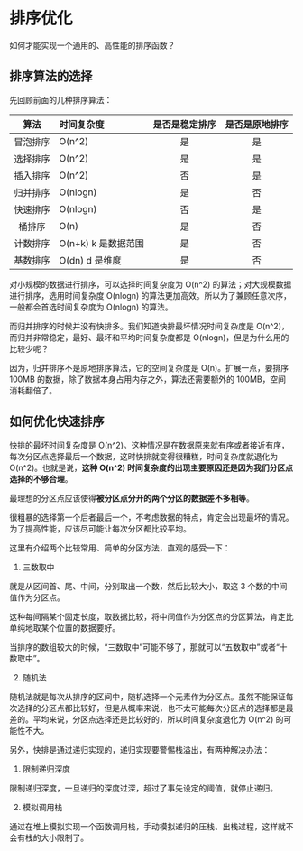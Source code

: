 # 排序优化

如何才能实现一个通用的、高性能的排序函数？

## 排序算法的选择

先回顾前面的几种排序算法：

| 算法 | 时间复杂度 | 是否是稳定排序 | 是否是原地排序 |
|:----:|:---------|:-------------:|:------------:|
| 冒泡排序 | O(n^2) | 是 | 是 |
| 选择排序 | O(n^2) | 是 | 是 |
| 插入排序 | O(n^2) | 否 | 是 |
| 归并排序 | O(nlogn) | 是 | 否 |
| 快速排序 | O(nlogn) | 否 | 是 |
| 桶排序 | O(n) | 是 | 否 |
| 计数排序 | O(n+k) k 是数据范围 | 是 | 否 |
| 基数排序 | O(dn) d 是维度 | 是 | 否 |

对小规模的数据进行排序，可以选择时间复杂度为 O(n^2) 的算法；对大规模数据进行排序，选用时间复杂度 O(nlogn) 的算法更加高效。所以为了兼顾任意次序，一般都会首选时间复杂度为 O(nlogn) 的算法。

而归并排序的时候并没有快排多。我们知道快排最坏情况时间复杂度是 O(n^2)，而归并非常稳定，最好、最坏和平均时间复杂度都是 O(nlogn)，但是为什么用的比较少呢？

因为，归并排序不是原地排序算法，它的空间复杂度是 O(n)。扩展一点，要排序 100MB 的数据，除了数据本身占用内存之外，算法还需要额外的 100MB，空间消耗翻倍了。

## 如何优化快速排序

快排的最坏时间复杂度是 O(n^2)。这种情况是在数据原来就有序或者接近有序，每次分区点选择最后一个数据，这时快排就变得很糟糕，时间复杂度就退化为 O(n^2)。也就是说，**这种 O(n^2) 时间复杂度的出现主要原因还是因为我们分区点选择的不够合理**。

最理想的分区点应该使得**被分区点分开的两个分区的数据差不多相等**。

很粗暴的选择第一个后者最后一个，不考虑数据的特点，肯定会出现最坏的情况。为了提高性能，应该尽可能让每次分区都比较平均。

这里有介绍两个比较常用、简单的分区方法，直观的感受一下：

1. 三数取中

就是从区间首、尾、中间，分别取出一个数，然后比较大小，取这 3 个数的中间值作为分区点。

这种每间隔某个固定长度，取数据比较，将中间值作为分区点的分区算法，肯定比单纯地取某个位置的数据要好。

当排序的数组较大的时候，“三数取中”可能不够了，那就可以“五数取中”或者“十数取中”。

2. 随机法

随机法就是每次从排序的区间中，随机选择一个元素作为分区点。虽然不能保证每次选择的分区点都比较好，但是从概率来说，也不太可能每次分区点的选择都是最差的。平均来说，分区点选择还是比较好的，所以时间复杂度退化为 O(n^2) 的可能性不大。

另外，快排是通过递归实现的，递归实现要警惕栈溢出，有两种解决办法：

1. 限制递归深度

限制递归深度，一旦递归的深度过深，超过了事先设定的阈值，就停止递归。

2. 模拟调用栈

通过在堆上模拟实现一个函数调用栈，手动模拟递归的压栈、出栈过程，这样就不会有栈的大小限制了。


